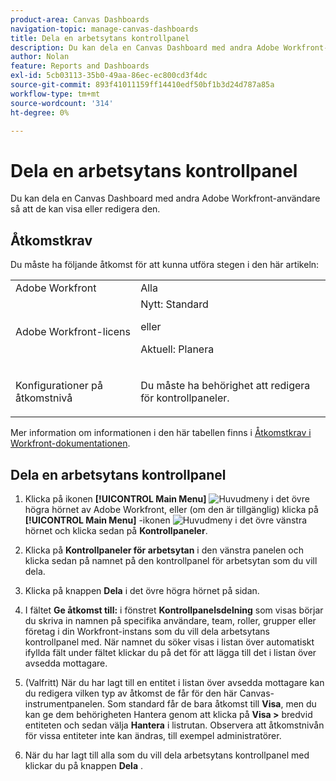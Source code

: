 ```yaml
---
product-area: Canvas Dashboards
navigation-topic: manage-canvas-dashboards
title: Dela en arbetsytans kontrollpanel
description: Du kan dela en Canvas Dashboard med andra Adobe Workfront-användare så att de kan visa eller redigera den.
author: Nolan
feature: Reports and Dashboards
exl-id: 5cb03113-35b0-49aa-86ec-ec800cd3f4dc
source-git-commit: 893f41011159ff14410edf50bf1b3d24d787a85a
workflow-type: tm+mt
source-wordcount: '314'
ht-degree: 0%

---
```


# Dela en arbetsytans kontrollpanel

Du kan dela en Canvas Dashboard med andra Adobe Workfront-användare så att de kan visa eller redigera den.

## Åtkomstkrav

Du måste ha följande åtkomst för att kunna utföra stegen i den här artikeln:

<table style="table-layout:auto"> 
 <col> 
 <col> 
 <tbody> 
  <tr> 
   <td role="rowheader">Adobe Workfront</td> 
   <td>Alla</td> 
  </tr> 
  <tr> 
   <td role="rowheader">Adobe Workfront-licens</td> 
   <td>Nytt: Standard
   <p>eller</p>
   <p>Aktuell: Planera</p></td> 
  </tr> 
  <tr> 
   <td role="rowheader">Konfigurationer på åtkomstnivå</td> 
   <td> <p>Du måste ha behörighet att redigera för kontrollpaneler.</p></td> 
  </tr> 
 </tbody> 
</table>

Mer information om informationen i den här tabellen finns i [Åtkomstkrav i Workfront-dokumentationen](/help/quicksilver/administration-and-setup/add-users/access-levels-and-object-permissions/access-level-requirements-in-documentation.md).

## Dela en arbetsytans kontrollpanel

1. Klicka på ikonen **[!UICONTROL Main Menu]** ![Huvudmeny](/help/_includes/assets/main-menu-icon.png) i det övre högra hörnet av Adobe Workfront, eller (om den är tillgänglig) klicka på **[!UICONTROL Main Menu]** -ikonen ![Huvudmeny](/help/_includes/assets/main-menu-icon-left-nav.png) i det övre vänstra hörnet och klicka sedan på **Kontrollpaneler**.

1. Klicka på **Kontrollpaneler för arbetsytan** i den vänstra panelen och klicka sedan på namnet på den kontrollpanel för arbetsytan som du vill dela.

1. Klicka på knappen **Dela** i det övre högra hörnet på sidan.

1. I fältet **Ge åtkomst till:** i fönstret **Kontrollpanelsdelning** som visas börjar du skriva in namnen på specifika användare, team, roller, grupper eller företag i din Workfront-instans som du vill dela arbetsytans kontrollpanel med. När namnet du söker visas i listan över automatiskt ifyllda fält under fältet klickar du på det för att lägga till det i listan över avsedda mottagare.

1. (Valfritt) När du har lagt till en entitet i listan över avsedda mottagare kan du redigera vilken typ av åtkomst de får för den här Canvas-instrumentpanelen. Som standard får de bara åtkomst till **Visa**, men du kan ge dem behörigheten Hantera genom att klicka på **Visa >** bredvid entiteten och sedan välja **Hantera** i listrutan. Observera att åtkomstnivån för vissa entiteter inte kan ändras, till exempel administratörer.

1. När du har lagt till alla som du vill dela arbetsytans kontrollpanel med klickar du på knappen **Dela** .
